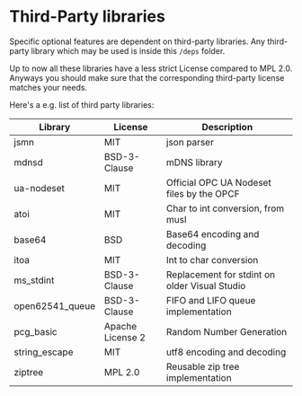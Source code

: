 # Third-Party libraries

Specific optional features are dependent on third-party libraries. 
Any third-party library which may be used is inside this `/deps` folder.

Up to now all these libraries have a less strict License compared to MPL 2.0.
Anyways you should make sure that the corresponding third-party license matches your needs.

Here's a e.g. list of third party libraries:

| Library         | License          | Description                                   |
|-----------------|------------------|-----------------------------------------------|
| jsmn            | MIT              | json parser                                   |
| mdnsd           | BSD-3-Clause     | mDNS library                                  |
| ua-nodeset      | MIT              | Official OPC UA Nodeset files by the OPCF     |
| atoi            | MIT              | Char to int conversion, from musl             |
| base64          | BSD              | Base64 encoding and decoding                  |
| itoa            | MIT              | Int to char conversion                        |
| ms_stdint       | BSD-3-Clause     | Replacement for stdint on older Visual Studio |
| open62541_queue | BSD-3-Clause     | FIFO and LIFO queue implementation            |
| pcg_basic       | Apache License 2 | Random Number Generation                      |
| string_escape   | MIT              | utf8 encoding and decoding                    |
| ziptree         | MPL 2.0          | Reusable zip tree implementation              |
